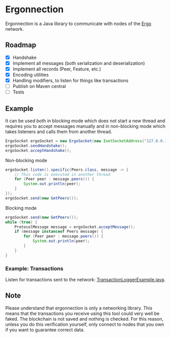 # Ergonnection

Ergonnection is a Java library to communicate with nodes of the [Ergo](https://ergoplatform.com/) network.

## Roadmap

- [x] Handshake
- [x] Implement all messages (both serialization and deserialization)
- [x] Implement all records (Peer, Feature, etc.)
- [x] Encoding utilities
- [x] Handling modifiers, to listen for things like transactions
- [ ] Publish on Maven central
- [ ] Tests

## Example

It can be used both in blocking mode which does not start a new thread and requires you to accept messages manually and in non-blocking mode which takes listeners and calls them from another thread.

```java
ErgoSocket ergoSocket = new ErgoSocket(new InetSocketAddress("127.0.0.1", 9030), new Peer("mysocket", "mysocket-1.0.0", Version.parse("5.0.12"), ErgoSocket.BASIC_FEATURE_SET));
ergoSocket.sendHandshake();
ergoSocket.acceptHandshake();
```

Non-blocking mode

```java
ergoSocket.listen().specific(Peers.class, message -> {
	// This code is executed in another thread
	for (Peer peer : message.peers()) {
		System.out.println(peer);
	}
});
ergoSocket.send(new GetPeers());
```

Blocking mode

```java
ergoSocket.send(new GetPeers());
while (true) {
	ProtocolMessage message = ergoSocket.acceptMessage();
	if (message instanceof Peers message) {
		for (Peer peer : message.peers()) {
			System.out.println(peer);
		}
	}
}
```

### Example: Transactions
Listen for transactions sent to the network: [TransactionLoggerExample.java](/examples/TransactionLoggerExample.java).

## Note

Please understand that ergonnection is only a networking library.
This means that the transactions you receive using this tool could very well be faked.
The blockchain is not saved and nothing is checked.
For this reason, unless you do this verification yourself,
only connect to nodes that you own if you want to guarantee correct data.